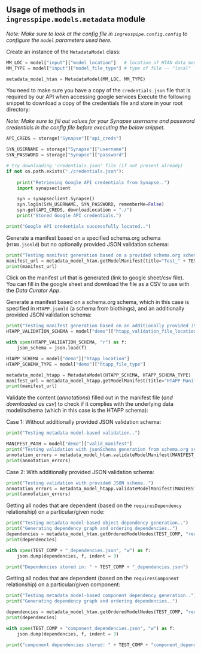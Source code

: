 ## Usage of methods in `ingresspipe.models.metadata` module

_Note: Make sure to look at the config file in `ingresspipe.config.config` to configure the `model` parameters used here._

Create an instance of the `MetadataModel` class:
```python
MM_LOC = model["input"]["model_location"]   # location of HTAN data model (JSON-LD)
MM_TYPE = model["input"]["model_file_type"] # type of file -- "local"

metadata_model_htan = MetadataModel(MM_LOC, MM_TYPE)
```

You need to make sure you have a copy of the `credentials.json` file that is required by our API when accessing google services
Execute the following snippet to download a copy of the credentials file and store in your root directory:

_Note: Make sure to fill out values for your Synapse username and password credentials in the config file before executing the below snippet._

```python
API_CREDS = storage["Synapse"]["api_creds"]

SYN_USERNAME = storage["Synapse"]["username"]
SYN_PASSWORD = storage["Synapse"]["password"]

# try downloading 'credentials.json' file (if not present already)
if not os.path.exists("./credentials.json"):
    
    print("Retrieving Google API credentials from Synapse..")
    import synapseclient

    syn = synapseclient.Synapse()
    syn.login(SYN_USERNAME, SYN_PASSWORD, rememberMe=False)
    syn.get(API_CREDS, downloadLocation = "./")
    print("Stored Google API credentials.")

print("Google API credentials successfully located..")
```

Generate a manifest based on a specified schema.org schema (`HTAN.jsonld`) but no optionally provided JSON validation schema:

```python
print("Testing manifest generation based on a provided schema.org schema..")
manifest_url = metadata_model_htan.getModelManifest(title="Test_" + TEST_COMP, rootNode=TEST_COMP, filenames=["1.txt", "2.txt", "3.txt"])
print(manifest_url)
```

Click on the manifest url that is generated (link to google sheet/csv file). You can fill in the google sheet and download the file as a CSV to use with the _Data Curator App_.

Generate a manifest based on a schema.org schema, which in this case is specified in `HTAPP.jsonld` (a schema from biothings), and an additionally provided JSON validation schema:

```python
print("Testing manifest generation based on an additionally provided JSON schema..")
HTAPP_VALIDATION_SCHEMA = model["demo"]["htapp_validation_file_location"]

with open(HTAPP_VALIDATION_SCHEMA, "r") as f:
    json_schema = json.load(f)

HTAPP_SCHEMA = model["demo"]["htapp_location"]
HTAPP_SCHEMA_TYPE = model["demo"]["htapp_file_type"]

metadata_model_htapp = MetadataModel(HTAPP_SCHEMA, HTAPP_SCHEMA_TYPE)
manifest_url = metadata_model_htapp.getModelManifest(title="HTAPP Manifest", rootNode="", jsonSchema=json_schema, filenames=["1.txt", "2.txt", "3.txt"])
print(manifest_url)
```

Validate the content (_annotations_) filled out in the manifest file (_and downloaded as csv_) to check if it complies with the underlying data model/schema (which in this case is the HTAPP schema):

Case 1: Without additionally provided JSON validation schema:

```python
print("Testing metadata model-based validation..")

MANIFEST_PATH = model["demo"]["valid_manifest"]
print("Testing validation with jsonSchema generation from schema.org schema..")
annotation_errors = metadata_model_htan.validateModelManifest(MANIFEST_PATH, TEST_COMP)
print(annotation_errors)
```

Case 2: With additionally provided JSON validation schema:

```python
print("Testing validation with provided JSON schema..")
annotation_errors = metadata_model_htapp.validateModelManifest(MANIFEST_PATH, TEST_COMP, json_schema)
print(annotation_errors)
```

Getting all nodes that are dependent (based on the `requiresDependency` relationship) on a particular/given node:

```python
print("Testing metadata model-based object dependency generation..")
print("Generating dependency graph and ordering dependencies..")
dependencies = metadata_model_htan.getOrderedModelNodes(TEST_COMP, "requiresDependency")
print(dependencies)

with open(TEST_COMP + "_dependencies.json", "w") as f:
    json.dump(dependencies, f, indent = 3)

print("Dependencies stored in: " + TEST_COMP + "_dependencies.json")
```

Getting all nodes that are dependent (based on the `requiresComponent` relationship) on a particular/given component:

```python
print("Testing metadata model-based component dependency generation..")
print("Generating dependency graph and ordering dependencies..")

dependencies = metadata_model_htan.getOrderedModelNodes(TEST_COMP, "requiresComponent")
print(dependencies)

with open(TEST_COMP + "component_dependencies.json", "w") as f:
    json.dump(dependencies, f, indent = 3)

print("component dependencies stored: " + TEST_COMP + "component_dependencies.json")
```